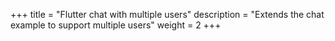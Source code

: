 +++
title = "Flutter chat with multiple users"
description = "Extends the chat example to support multiple users"
weight = 2
+++